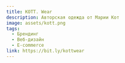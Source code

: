 ```yaml
---
title: KOTT. Wear
description: Авторская одежда от Марии Кот
image: assets/kott.png
tags:
  - Брендинг
  - Веб-дизайн
  - E-commerce
link: https://bit.ly/kottwear
---
```

